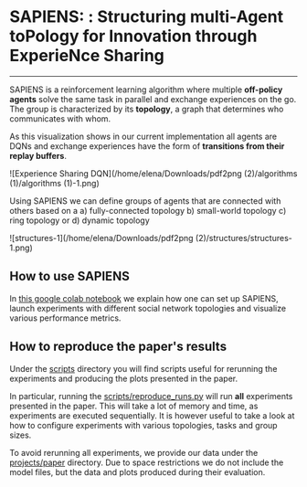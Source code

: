 # SAPIENS: : Structuring multi-Agent toPology for Innovation through ExperieNce Sharing

------

SAPIENS is a reinforcement learning algorithm where multiple **off-policy agents** solve the same task in parallel and exchange experiences on the go. The group is characterized by its **topology**, a graph that determines who communicates with whom.

As this visualization shows in our current implementation all agents are DQNs and exchange experiences have the form of **transitions from their replay buffers**.

![Experience Sharing DQN](/home/elena/Downloads/pdf2png (2)/algorithms (1)/algorithms (1)-1.png)

Using SAPIENS we can define groups of agents that are connected with others based on a a) fully-connected topology b) small-world topology c) ring topology or d) dynamic topology



![structures-1](/home/elena/Downloads/pdf2png (2)/structures/structures-1.png)

## How to use SAPIENS

In [this google colab notebook](https://colab.research.google.com/drive/1_iwb0rkBgDUzWOcuP96BpOLdw0QuLd0c?usp=sharing) we explain how one can set up SAPIENS, launch experiments with different social network topologies and visualize various performance metrics.

## How to reproduce the paper's results

Under the [scripts](scripts) directory you will find scripts useful for rerunning the experiments and producing the plots presented in the paper.

In particular, running the [scripts/reproduce_runs.py](scripts/reproduce_runs.py) will run **all** experiments presented in the paper. This will take a lot of memory and time, as experiments are executed sequentially. It is however useful to take a look at how to configure experiments with various topologies, tasks and group sizes.

To avoid rerunning all experiments, we provide our data under the [projects/paper](projects/paper) directory. Due to space restrictions we do not include the model files, but the data and plots produced during their evaluation.





